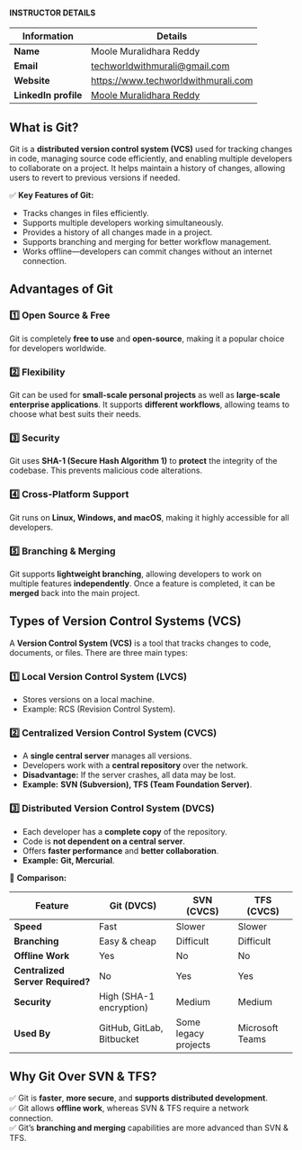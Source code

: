 #### INSTRUCTOR DETAILS

|  Information             | Details                                                                      |
|----------------------    |------------------------------------------------------------------------------|
| **Name**                 | Moole Muralidhara Reddy                                                      |
| **Email**                | techworldwithmurali@gmail.com                                                |
| **Website**              | https://www.techworldwithmurali.com               |
| **LinkedIn profile**     | [Moole Muralidhara Reddy](https://www.linkedin.com/in/moole-muralidhara-reddy) |

## **What is Git?**  
Git is a **distributed version control system (VCS)** used for tracking changes in code, managing source code efficiently, and enabling multiple developers to collaborate on a project. It helps maintain a history of changes, allowing users to revert to previous versions if needed.

✅ **Key Features of Git:**  
- Tracks changes in files efficiently.  
- Supports multiple developers working simultaneously.  
- Provides a history of all changes made in a project.  
- Supports branching and merging for better workflow management.  
- Works offline—developers can commit changes without an internet connection.  

## **Advantages of Git**  

### 1️⃣ **Open Source & Free**  
Git is completely **free to use** and **open-source**, making it a popular choice for developers worldwide.  

### 2️⃣ **Flexibility**  
Git can be used for **small-scale personal projects** as well as **large-scale enterprise applications**. It supports **different workflows**, allowing teams to choose what best suits their needs.  

### 3️⃣ **Security**  
Git uses **SHA-1 (Secure Hash Algorithm 1)** to **protect** the integrity of the codebase. This prevents malicious code alterations.  

### 4️⃣ **Cross-Platform Support**  
Git runs on **Linux, Windows, and macOS**, making it highly accessible for all developers.  

### 5️⃣ **Branching & Merging**  
Git supports **lightweight branching**, allowing developers to work on multiple features **independently**. Once a feature is completed, it can be **merged** back into the main project.  

## **Types of Version Control Systems (VCS)**  

A **Version Control System (VCS)** is a tool that tracks changes to code, documents, or files. There are three main types:  

### 1️⃣ **Local Version Control System (LVCS)**  
- Stores versions on a local machine.  
- Example: RCS (Revision Control System).  

### 2️⃣ **Centralized Version Control System (CVCS)**  
- A **single central server** manages all versions.  
- Developers work with a **central repository** over the network.  
- **Disadvantage:** If the server crashes, all data may be lost.  
- **Example:** **SVN (Subversion), TFS (Team Foundation Server)**.  

### 3️⃣ **Distributed Version Control System (DVCS)**  
- Each developer has a **complete copy** of the repository.  
- Code is **not dependent on a central server**.  
- Offers **faster performance** and **better collaboration**.  
- **Example:** **Git, Mercurial**.  

📌 **Comparison:**  

| Feature  | Git (DVCS) | SVN (CVCS) | TFS (CVCS) |
|----------|------------|------------|------------|
| **Speed** | Fast | Slower | Slower |
| **Branching** | Easy & cheap | Difficult | Difficult |
| **Offline Work** | Yes | No | No |
| **Centralized Server Required?** | No | Yes | Yes |
| **Security** | High (SHA-1 encryption) | Medium | Medium |
| **Used By** | GitHub, GitLab, Bitbucket | Some legacy projects | Microsoft Teams |

## **Why Git Over SVN & TFS?**  
✅ Git is **faster**, **more secure**, and **supports distributed development**.  
✅ Git allows **offline work**, whereas SVN & TFS require a network connection.  
✅ Git’s **branching and merging** capabilities are more advanced than SVN & TFS.  
